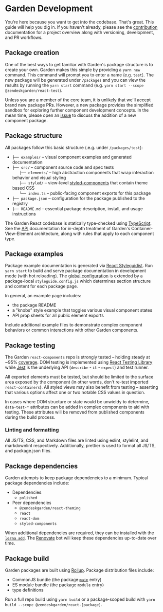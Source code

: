 # Garden Development

You're here because you want to get into the codebase. That's great. This
guide will help you dig in. If you haven't already, please see the
[contribution](/.github/CONTRIBUTING.md) documentation for a project overview
along with versioning, development, and PR workflows.

## Package creation

One of the best ways to get familiar with Garden's package structure is to
create your own. Garden makes this simple by providing a `yarn new` command.
This command will prompt you to enter a name (e.g. `test`). The new package
will be generated under `/packages` and you can view the results by running
the `yarn start` command (e.g. `yarn start --scope @zendeskgarden/react-test`).

Unless you are a member of the core team, it is unlikely that we'll accept
brand new package PRs. However, a new package provides the simplified sandbox
for exploring further component development concepts. In the mean time,
please open an [issue](https://github.com/zendeskgarden/react-components/issues/new)
to discuss the addition of a new component package.

## Package structure

All packages follow this basic structure (.e.g. under `/packages/test`):

<!-- markdownlint-disable -->

- `├── examples/` – visual component examples and generated documentation
- `├── src/` – component source code and spec tests<br>
  &nbsp;&nbsp;&nbsp;&nbsp;&nbsp;&nbsp;`├── elements/` – high abstraction components that wrap interaction behavior and visual styling<br>
  &nbsp;&nbsp;&nbsp;&nbsp;&nbsp;&nbsp;`├── styled/` – view-level [styled-components](https://styled-components.com/) that contain theme based CSS<br>
  &nbsp;&nbsp;&nbsp;&nbsp;&nbsp;&nbsp;`└── index.ts` – public-facing component exports for this package
- `├── package.json` – configuration for the package published to the registry
- `├── README.md` – essential package description, install, and usage instructions

<!-- markdownlint-enable -->

The Garden React codebase is statically type-checked using
[TypeScript](https://www.typescriptlang.org/). See the [API](api.md)
documentation for in-depth treatment of Garden's Container-View-Element
architecture, along with rules that apply to each component type.

## Package examples

Package example documentation is generated via [React
Styleguidist](https://react-styleguidist.js.org/). Run `yarn start` to build
and serve package documentation in development mode (with hot reloading). The
[global configuration](/utils/styleguide/styleguide.base.config.js) is
extended by a package-local `styleguide.config.js` which determines section
structure and content for each package page.

In general, an example page includes:

- the package README
- a "knobs" style example that toggles various visual component states
- API prop sheets for all public element exports

Include additional example files to demonstrate complex component behaviors
or common interactions with other Garden components.

## Package testing

The Garden `react-components` repo is strongly tested – holding steady at
~95% [coverage](https://coveralls.io/github/zendeskgarden/react-components).
DOM testing is implemented using [React Testing
Library](https://testing-library.com/react) while [Jest](https://jestjs.io/)
is the underlying API (`describe` - `it` - `expect`) and test runner.

All exported elements must be tested, but should be limited to the surface
area exposed by the component (in other words, don't re-test imported
`react-containers`). All styled views may also benefit from testing –
asserting that various options affect one or two notable CSS values in
question.

In cases where DOM structure or state would be unwieldy to determine,
`data-test-*` attributes can be added in complex components to aid with
testing. These attributes will be removed from published components during
the build process.

### Linting and formatting

All JS/TS, CSS, and Markdown files are linted using eslint, stylelint, and
markdownlint respectively. Additionally, prettier is used to format all
JS/TS, and package.json files.

## Package dependencies

Garden attempts to keep package dependencies to a minimum. Typical package
dependencies include:

- Dependencies
  - `polished`
- Peer dependencies
  - `@zendeskgarden/react-theming`
  - `react`
  - `react-dom`
  - `styled-components`

When additional dependencies are required, they can be installed with the
[`lerna add`](https://github.com/lerna/lerna/tree/main/commands/add#readme).
The [Renovate](https://renovatebot.com) bot will keep these dependencies
up-to-date over time.

## Package build

Garden packages are built using [Rollup](https://rollupjs.org/). Package distribution files include:

- CommonJS bundle (the package [`main`](https://docs.npmjs.com/files/package.json#main) entry)
- ES module bundle (the package `module` entry)
- type definitions

Run a full repo build using `yarn build` or a package-scoped build with `yarn build --scope @zendeskgarden/react-[package]`.
